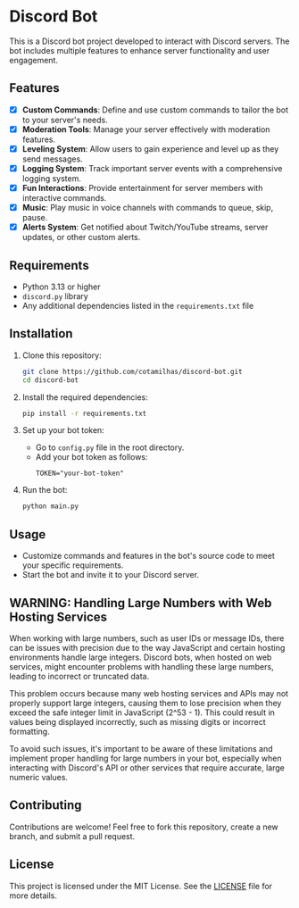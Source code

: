 
# Discord Bot

This is a Discord bot project developed to interact with Discord servers. The bot includes multiple features to enhance server functionality and user engagement.

## Features

- [x] **Custom Commands**: Define and use custom commands to tailor the bot to your server's needs.
- [x] **Moderation Tools**: Manage your server effectively with moderation features.
- [x] **Leveling System**: Allow users to gain experience and level up as they send messages.
- [x] **Logging System**: Track important server events with a comprehensive logging system.
- [x] **Fun Interactions**: Provide entertainment for server members with interactive commands.
- [x] **Music**: Play music in voice channels with commands to queue, skip, pause.
- [x] **Alerts System**: Get notified about Twitch/YouTube streams, server updates, or other custom alerts.

## Requirements

- Python 3.13 or higher
- `discord.py` library
- Any additional dependencies listed in the `requirements.txt` file

## Installation

1. Clone this repository:
   ```bash
   git clone https://github.com/cotamilhas/discord-bot.git
   cd discord-bot
   ```

2. Install the required dependencies:
   ```bash
   pip install -r requirements.txt
   ```

3. Set up your bot token:
   - Go to `config.py` file in the root directory.
   - Add your bot token as follows:
     ```
     TOKEN="your-bot-token"
     ```

4. Run the bot:
   ```bash
   python main.py
   ```

## Usage

- Customize commands and features in the bot's source code to meet your specific requirements.
- Start the bot and invite it to your Discord server.

## WARNING: Handling Large Numbers with Web Hosting Services
When working with large numbers, such as user IDs or message IDs, there can be issues with precision due to the way JavaScript and certain hosting environments handle large integers. Discord bots, when hosted on web services, might encounter problems with handling these large numbers, leading to incorrect or truncated data.

This problem occurs because many web hosting services and APIs may not properly support large integers, causing them to lose precision when they exceed the safe integer limit in JavaScript (2^53 - 1). This could result in values being displayed incorrectly, such as missing digits or incorrect formatting.

To avoid such issues, it's important to be aware of these limitations and implement proper handling for large numbers in your bot, especially when interacting with Discord's API or other services that require accurate, large numeric values.

## Contributing

Contributions are welcome! Feel free to fork this repository, create a new branch, and submit a pull request.

## License

This project is licensed under the MIT License. See the [LICENSE](LICENSE) file for more details.
